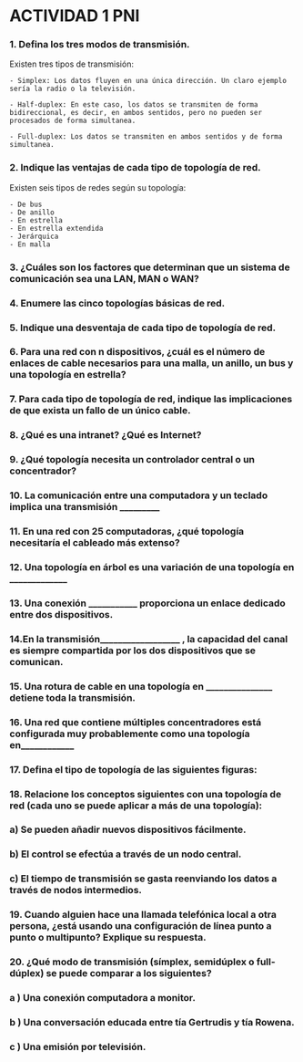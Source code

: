 # ACTIVIDAD 1 PNI

### 1. Defina los tres modos de transmisión.
Existen tres tipos de transmisión:
~~~
- Simplex: Los datos fluyen en una única dirección. Un claro ejemplo sería la radio o la televisión.  

- Half-duplex: En este caso, los datos se transmiten de forma bidireccional, es decir, en ambos sentidos, pero no pueden ser procesados de forma simultanea. 

- Full-duplex: Los datos se transmiten en ambos sentidos y de forma simultanea.  
~~~
### 2. Indique las ventajas de cada tipo de topología de red.
Existen seis tipos de redes según su topología:
~~~
- De bus
- De anillo
- En estrella
- En estrella extendida
- Jerárquica
- En malla
~~~




### 3. ¿Cuáles son los factores que determinan que un sistema de comunicación sea una LAN, MAN o WAN?

### 4. Enumere las cinco topologías básicas de red.

### 5. Indique una desventaja de cada tipo de topología de red.

### 6. Para una red con n dispositivos, ¿cuál es el número de enlaces de cable necesarios para una malla, un anillo, un bus y una topología en estrella?

### 7. Para cada tipo de topología de red, indique las implicaciones de que exista un fallo de un único cable.

### 8. ¿Qué es una intranet? ¿Qué es Internet?

### 9. ¿Qué topología necesita un controlador central o un concentrador?

### 10. La comunicación entre una computadora y un teclado implica una transmisión _________

### 11. En una red con 25 computadoras, ¿qué topología necesitaría el cableado más extenso?

### 12. Una topología en árbol es una variación de una topología en _____________

### 13. Una conexión ___________   proporciona un enlace dedicado entre dos dispositivos.

### 14.En la transmisión__________________   , la capacidad del canal es siempre compartida por los dos dispositivos que se comunican.

### 15. Una rotura de cable en una topología en _______________   detiene toda la transmisión.

### 16. Una red que contiene múltiples concentradores está configurada muy probablemente como una topología en____________

### 17. Defina el tipo de topología de las siguientes figuras:

### 18. Relacione los conceptos siguientes con una topología de red (cada uno se puede aplicar a más de una topología):

###       a) Se pueden añadir nuevos dispositivos fácilmente.

###       b) El control se efectúa a través de un nodo central.

###       c) El tiempo de transmisión se gasta reenviando los datos a través de nodos intermedios.

### 19. Cuando alguien hace una llamada telefónica local a otra persona, ¿está usando una configuración de línea punto a punto o multipunto? Explique su respuesta.

### 20. ¿Qué modo de transmisión (símplex, semidúplex o full-dúplex) se puede comparar a los siguientes?

###     a ) Una conexión computadora a monitor.

###     b ) Una conversación educada entre tía Gertrudis y tía Rowena. 

###     c ) Una emisión por televisión.


